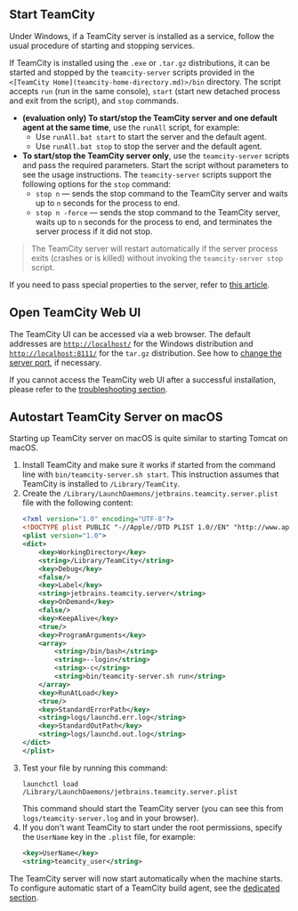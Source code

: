 [//]: # (title: Start TeamCity Server)
[//]: # (auxiliary-id: Start TeamCity Server)

## Start TeamCity

Under Windows, if a TeamCity server is installed as a service, follow the usual procedure of starting and stopping services.

If TeamCity is installed using the `.exe` or `.tar.gz` distributions, it can be started and stopped by the `teamcity-server` scripts provided in the `<[TeamCity Home](teamcity-home-directory.md)>/bin` directory. The script accepts `run` (run in the same console), `start` (start new detached process and exit from the script), and `stop` commands.

* __(evaluation only) To start/stop the TeamCity server and one default agent at the same time__, use the `runAll` script, for example:
  * Use `runAll.bat start` to start the server and the default agent.
  * Use `runAll.bat stop` to stop the server and the default agent.
* __To start/stop the TeamCity server only__, use the `teamcity-server` scripts and pass the required parameters. Start the script without parameters to see the usage instructions. The `teamcity-server` scripts support the following options for the `stop` command:
  * `stop n` — sends the stop command to the TeamCity server and waits up to `n` seconds for the process to end.
  * `stop n -force` — sends the stop command to the TeamCity server, waits up to `n` seconds for the process to end, and terminates the server process if it did not stop.

>The TeamCity server will restart automatically if the server process exits (crashes or is killed) without invoking the `teamcity-server stop` script.

If you need to pass special properties to the server, refer to [this article](server-startup-properties.md).

## Open TeamCity Web UI

The TeamCity UI can be accessed via a web browser. The default addresses are [`http://localhost/`](http://localhost/) for the Windows distribution and [`http://localhost:8111/`](http://localhost:8111/) for the `tar.gz` distribution. See how to [change the server port](configure-server-installation.md#Changing+Server+Port), if necessary.

If you cannot access the TeamCity web UI after a successful installation, please refer to the [troubleshooting section](configure-server-installation.md#Troubleshoot+TeamCity+Installation).

## Autostart TeamCity Server on macOS

Starting up TeamCity server on macOS is quite similar to starting Tomcat on macOS.
1. Install TeamCity and make sure it works if started from the command line with `bin/teamcity-server.sh start`. This instruction assumes that TeamCity is installed to `/Library/TeamCity`.
2. Create the `/Library/LaunchDaemons/jetbrains.teamcity.server.plist` file with the following content:
    ```XML
    <?xml version="1.0" encoding="UTF-8"?>
    <!DOCTYPE plist PUBLIC "-//Apple//DTD PLIST 1.0//EN" "http://www.apple.com/DTDs/PropertyList-1.0.dtd">
    <plist version="1.0">
    <dict>
        <key>WorkingDirectory</key>
        <string>/Library/TeamCity</string>
        <key>Debug</key>
        <false/>
        <key>Label</key>
        <string>jetbrains.teamcity.server</string>
        <key>OnDemand</key>
        <false/>
        <key>KeepAlive</key>
        <true/>
        <key>ProgramArguments</key>
        <array>
            <string>/bin/bash</string>
            <string>--login</string>
            <string>-c</string>
            <string>bin/teamcity-server.sh run</string>
        </array>
        <key>RunAtLoad</key>
        <true/>
        <key>StandardErrorPath</key>
        <string>logs/launchd.err.log</string>
        <key>StandardOutPath</key>
        <string>logs/launchd.out.log</string>
    </dict>
    </plist>
    
    ```
3. Test your file by running this command:
    ```Shell
    launchctl load /Library/LaunchDaemons/jetbrains.teamcity.server.plist
    
    ```
   This command should start the TeamCity server (you can see this from `logs/teamcity-server.log` and in your browser).
4. If you don't want TeamCity to start under the root permissions, specify the `UserName` key in the `.plist` file, for example:
    ```XML
    <key>UserName</key>
    <string>teamcity_user</string>
    
    ```
The TeamCity server will now start automatically when the machine starts. To configure automatic start of a TeamCity build agent, see the [dedicated section](install-and-start-teamcity-agents.md#Automatic+Start).